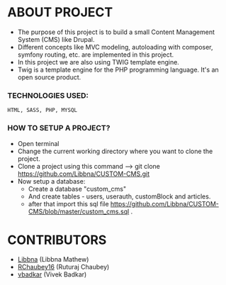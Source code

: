 # ABOUT PROJECT
* The purpose of this project is to build a small Content Management System (CMS) like Drupal.
* Different concepts like MVC modeling, autoloading with composer, symfony routing, etc. are      implemented in this project. 
* In this project we are also using TWIG template engine. 
* Twig is a template engine for the PHP programming language. It's an open source product.

### TECHNOLOGIES USED: 
    HTML, SASS, PHP, MYSQL

### HOW TO SETUP A PROJECT? 
* Open terminal 
* Change the current working directory where you want to clone the project.
* Clone a project using this command --> git clone https://github.com/Libbna/CUSTOM-CMS.git
* Now setup a database:
  - Create a database "custom_cms"
  - And create tables - users, userauth, customBlock and articles. 
  - after that import this sql file  https://github.com/Libbna/CUSTOM-CMS/blob/master/custom_cms.sql .

# CONTRIBUTORS
* [Libbna](https://github.com/Libbna) (Libbna Mathew)
* [RChaubey16](https://github.com/RChaubey16) (Ruturaj Chaubey)
* [vbadkar](https://github.com/vbadkar) (Vivek Badkar)



